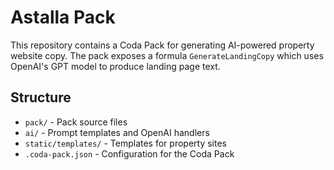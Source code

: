 # Astalla Pack

This repository contains a Coda Pack for generating AI-powered property website copy. The pack exposes a formula `GenerateLandingCopy` which uses OpenAI's GPT model to produce landing page text.

## Structure

- `pack/` - Pack source files
- `ai/` - Prompt templates and OpenAI handlers
- `static/templates/` - Templates for property sites
- `.coda-pack.json` - Configuration for the Coda Pack
